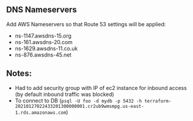 ## DNS Nameservers

Add AWS Nameservers so that Route 53 settings will be applied:

- ns-1147.awsdns-15.org
- ns-161.awsdns-20.com
- ns-1629.awsdns-11.co.uk
- ns-876.awsdns-45.net

## Notes:

- Had to add security group with IP of ec2 instance for inbound access (by default inbound traffic was blocked)
- To connect to DB (`psql -U foo -d mydb -p 5432 -h terraform-20210127022433201300000001.cr2ub9wmsmpg.us-east-1.rds.amazonaws.com`)
